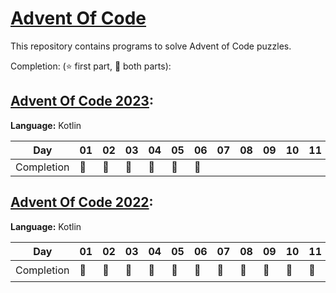 # [Advent Of Code](https://adventofcode.com/)

This repository contains programs to solve Advent of Code puzzles.

Completion: (⭐ first part, 🌟 both parts):

## [Advent Of Code 2023](aoc2023):

**Language:** Kotlin

| Day        | 01 | 02 | 03 | 04 | 05 | 06 | 07 | 08 | 09 | 10 | 11 | 12 | 13 | 14 | 15 | 16 | 17 | 18 | 19 | 20 | 21 | 22 | 23 | 24 | 25 |
|------------|----|----|----|----|----|----|----|----|----|----|----|----|----|----|----|----|----|----|----|----|----|----|----|----|----|
| Completion | 🌟 | 🌟 | 🌟 | 🌟 | 🌟 | 🌟 |    |    |    |    |    |    |    |    |    |    |    |    |    |    |    |    |    |    |    |

## [Advent Of Code 2022](aoc2022):

**Language:** Kotlin

| Day        | 01 | 02 | 03 | 04 | 05 | 06 | 07 | 08 | 09 | 10 | 11 | 12 | 13 | 14 | 15 | 16 | 17 | 18 | 19 | 20 | 21 | 22 | 23 | 24 | 25 |
|------------|----|----|----|----|----|----|----|----|----|----|----|----|----|----|----|----|----|----|----|----|----|----|----|----|----|
| Completion | 🌟 | 🌟 | 🌟 | 🌟 | 🌟 | 🌟 | 🌟 | 🌟 | 🌟 | 🌟 | 🌟 | 🌟 | 🌟 | 🌟 | 🌟 | 🌟 | ⭐  | ⭐  |    | 🌟 | 🌟 | ⭐  | 🌟 |    | ⭐  |
